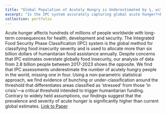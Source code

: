 ```yaml
---
title: "Global Population of Acutely Hungry is Underestimated by ¼, with E. Lentz, H. Michelson, and K. Baylis (In Review)"
excerpt: "Is the IPC system accurately capturing global acute hunger?<br/><img src='/images/bunching_paper.png'>"
collection: portfolio
---
```

Acute hunger affects hundreds of millions of people worldwide with long-term consequences for health, development and security. The Integrated Food Security Phase Classification (IPC) system is the global method for classifying food insecurity severity and is used to allocate more than six billion dollars of humanitarian food assistance annually. Despite concerns that IPC estimates overstate globally food insecurity, our analysis of data from 2.8 billion people between 2017-2023 shows the opposite. We find that IPC assessments underestimate the number of acutely hungry people in the world, missing one in four. Using a non-parametric statistical approach, we find evidence of bunching or under-classification around the threshold that differentiates areas classified as ‘stressed’ from those ‘in crisis’—a critical threshold intended to trigger humanitarian funding. Contrary to widely held assumptions, our findings suggest that the prevalence and severity of acute hunger is significantly higher than current global estimates.
[Link to Paper]()